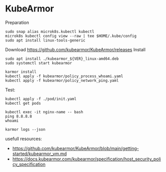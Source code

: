 KubeArmor
=========

Preparation

    sudo snap alias microk8s.kubectl kubectl
    microk8s kubectl config view --raw | tee $HOME/.kube/config
    sudo apt install linux-tools-generic

Download https://github.com/kubearmor/KubeArmor/releases
Install
    
    sudo apt install ./kubearmor_${VER}_linux-amd64.deb
    sudo systemctl start kubearmor

    karmor install
    kubectl apply -f kubearmor/policy_process_whoami.yaml
    kubectl apply -f kubearmor/policy_network_ping.yaml

Test:

    kubectl apply -f ./pod/init.yaml
    kubectl get pods

    kubectl exec -it nginx-name -- bash
    ping 8.8.8.8
    whoami

    karmor logs --json

usefull resources:

- https://github.com/kubearmor/KubeArmor/blob/main/getting-started/kubearmor_vm.md
- https://docs.kubearmor.com/kubearmor/specification/host_security_policy_specification
